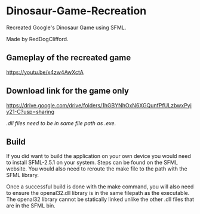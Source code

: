 # Dinosaur-Game-Recreation
Recreated Google's Dinosaur Game using SFML.

Made by RedDogClifford.

## Gameplay of the recreated game

https://youtu.be/x4zw4AwXctA


## Download link for the game only 

https://drive.google.com/drive/folders/1hGBYNhOxN6XGQunfPfULzbwxPyiy21-C?usp=sharing

*.dll files need to be in same file path as .exe.*


## Build

If you did want to build the application on your own device you would need to install SFML-2.5.1 on your system.
Steps can be found on the SFML website.
You would also need to reroute the make file to the path with the SFML library.

Once a successful build is done with the make command,
you will also need to ensure the openal32.dll library is in the same filepath as the executable.
The openal32 library cannot be statically linked unlike the other .dll files that are in the SFML bin.
